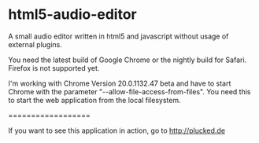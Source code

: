 html5-audio-editor
==================

A small audio editor written in html5 and javascript without usage of external plugins.


You need the latest build of Google Chrome or the nightly build for Safari. Firefox is not supported yet.

I'm working with Chrome Version 20.0.1132.47 beta and have to start Chrome with the parameter "--allow-file-access-from-files". You need this to start the web application from the local filesystem.

==================

If you want to see this application in action, go to http://plucked.de

